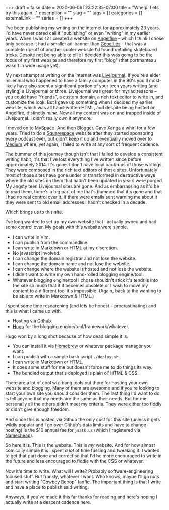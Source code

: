 +++
draft = false
date = 2020-06-09T23:22:35-07:00
title = "Whelp.  Lets try this again..."
description = ""
slug = ""
tags = []
categories = []
externalLink = ""
series = []
+++

I've been publishing my writing on the internet for approximately 23 years.  I'd have never dared call it "publishing" or even "writing" in my earlier years.  When I was 12 I created a website on [Angelfire](http://www.angelfire.lycos.com/) – which I think I chose only because it had a smaller ad-banner than [Geocities](https://en.wikipedia.org/wiki/Yahoo!_GeoCities) – that was a complete rip-off of another cooler website I'd found detailing skateboard tricks.  Despite not being able to ollie I decided this was going to be the focus of my first website and therefore my first "blog" (that portmanteau wasn't in wide usage yet).

My next attempt at writing on the internet was [Livejournal](https://www.livejournal.com/).  If you're a elder millennial who happened to have a family computer in the 90's you'll most-likely have also spent a significant portion of your teen years writing (and styling) a Livejournal or three.  Livejournal was great for myriad reasons – you could have "friends", a custom domain, a rich text editor to write in, and customize the look.  But I gave up something when I decided my earlier website, which was all hand-written HTML, and despite being hosted on Angelfire, distinctly _mine_.  Now all my content was on and trapped inside of Livejournal.  I didn't really _own_ it anymore.

I moved on to [MySpace](https://myspace.com/).  And then [Blogger](https://www.blogger.com/blogger.g#welcome).  Gave [Xanga](http://xanga.com/) a whirl for a few years.  Tried to do a [Squarespace](https://www.squarespace.com/) website after they started sponsoring every podcast ever, but didn't keep it up and eventually moved over to [Medium](https://medium.com) where, yet again, I failed to write at any sort of frequent cadence.

The bummer of this journey though isn't that I failed to develop a consistent writing habit, it's that I've lost everything I've written since before approximately 2014.  It's gone.  I don't have local back-ups of those writings.  They were composed in the rich text editors of those sites.  Unfortunately most of those sites have gone under or transformed in destructive ways where the old sites on them that hadn't been updated in years were purged.  My angsty teen Livejournal sites are gone.  And as embarrassing as it'd be to read them, there's a big part of me that's bummed that it's gone and that I had no real control over it.  If there were emails sent warning me about it they were sent to old email addresses I hadn't checked in a decade.

Which brings us to this site.

I've long wanted to set up my own website that I actually owned and had some control over.  My goals with this website were simple.

- I can write in Vim.
- I can publish from the commandline.
- I can write in Markdown or HTML at my discretion.
- No javascript involved.
- I can change the domain registrar and not lose the website.
- I can change the domain name and not lose the website.
- I can change where the website is hosted and not lose the website.
- I didn't want to write my own hand-rolled blogging engine/tool.
- Whatever blogging engine/tool I chose shouldn't stick it's tendrils into the site so much that if it becomes obsolete or I wish to move my content to a different tool it's impossible.  (Again, back to the wanting to be able to write in Markdown & HTML.)

I spent some time researching (and lets be honest – procrastinating) and this is what I came up with.

- Hosting via [Github](https://www.github.com).
- [Hugo](https://gohugo.io/) for the blogging engine/tool/framework/whatever.

Hugo won by a long shot because of how dead simple it is.

- You can install it via [Homebrew](https://brew.sh/) or whatever package manager you want.
- I can publish with a simple bash script `./deploy.sh`.
- I can write in Markdown or HTML.
- It does some stuff for me but doesn't force me to do things its way.
- The bundled output that's deployed is plain ol' HTML & CSS.

There are a lot of cool wiz-bang tools out there for hosting your own website and blogging.  Many of them are awesome and if you're looking to start your own site you should consider them.  The last thing I'd want to do is tell anyone that my needs are the same as their needs.  But for me personally all the others didn't meet my criteria.  They were either too fiddly or didn't give enough freedom.

And since this is hosted via Github the only cost for this site (unless it gets wildly popular and I go over Github's data limits and have to change hosting) is the $10 annual fee for `jsatk.us` (which I registered via [Namecheap](https://www.namecheap.com/)).

So here it is.  This is the website.  This is _my_ website.  And for how almost comically simple it is I spent _a lot_ of time fussing and tweaking it.  I wanted to get that part done and correct so that I'd be more encouraged to write in the future and less encouraged to fiddle with the CSS or whatever.

Now it's time to write.  What will I write?  Probably software-engineering focused stuff.  But frankly, whatever I want.  Who knows, maybe I'll go nuts and start writing "Cowboy Bebop" fanfic.  The important thing is that I write and have a place to publish said writing.

Anyways, if you've made it this far thanks for reading and here's hoping I actually write at a descent cadence here.

